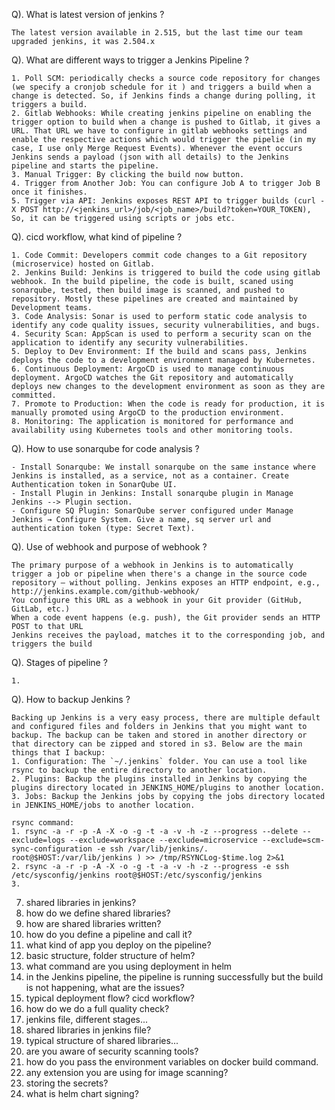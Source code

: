 Q). What is latest version of jenkins ?
```
The latest version available in 2.515, but the last time our team upgraded jenkins, it was 2.504.x 
```
Q). What are different ways to trigger a Jenkins Pipeline ?
```
1. Poll SCM: periodically checks a source code repository for changes (we specify a cronjob schedule for it ) and triggers a build when a change is detected. So, if Jenkins finds a change during polling, it triggers a build.
2. Gitlab Webhooks: While creating jenkins pipeline on enabling the trigger option to build when a change is pushed to Gitlab, it gives a URL. That URL we have to configure in gitlab webhooks settings and enable the respective actions which would trigger the pipelie (in my case, I use only Merge Request Events). Whenever the event occurs Jenkins sends a payload (json with all details) to the Jenkins pipeline and starts the pipeline.
3. Manual Trigger: By clicking the build now button.
4. Trigger from Another Job: You can configure Job A to trigger Job B once it finishes.
5. Trigger via API: Jenkins exposes REST API to trigger builds (curl -X POST http://<jenkins_url>/job/<job_name>/build?token=YOUR_TOKEN), So, it can be triggered using scripts or jobs etc.
```
Q). cicd workflow, what kind of pipeline ?
```
1. Code Commit: Developers commit code changes to a Git repository (microservice) hosted on Gitlab.
2. Jenkins Build: Jenkins is triggered to build the code using gitlab webhook. In the build pipeline, the code is built, scaned using sonarqube, tested, then build image is scanned, and pushed to repository. Mostly these pipelines are created and maintained by Development teams.
3. Code Analysis: Sonar is used to perform static code analysis to identify any code quality issues, security vulnerabilities, and bugs.
4. Security Scan: AppScan is used to perform a security scan on the application to identify any security vulnerabilities.
5. Deploy to Dev Environment: If the build and scans pass, Jenkins deploys the code to a development environment managed by Kubernetes.
6. Continuous Deployment: ArgoCD is used to manage continuous deployment. ArgoCD watches the Git repository and automatically deploys new changes to the development environment as soon as they are committed.
7. Promote to Production: When the code is ready for production, it is manually promoted using ArgoCD to the production environment.
8. Monitoring: The application is monitored for performance and availability using Kubernetes tools and other monitoring tools.
```
Q). How to use sonarqube for code analysis ?
```
- Install Sonarqube: We install sonarqube on the same instance where Jenkins is installed, as a service, not as a container. Create Authentication token in SonarQube UI.
- Install Plugin in Jenkins: Install sonarqube plugin in Manage Jenkins --> Plugin section.
- Configure SQ Plugin: SonarQube server configured under Manage Jenkins → Configure System. Give a name, sq server url and authentication token (type: Secret Text).
```
Q). Use of webhook and purpose of webhook ?
```
The primary purpose of a webhook in Jenkins is to automatically trigger a job or pipeline when there's a change in the source code repository — without polling. Jenkins exposes an HTTP endpoint, e.g., http://jenkins.example.com/github-webhook/
You configure this URL as a webhook in your Git provider (GitHub, GitLab, etc.)
When a code event happens (e.g. push), the Git provider sends an HTTP POST to that URL
Jenkins receives the payload, matches it to the corresponding job, and triggers the build
```
Q). Stages of pipeline ?
```
1. 
```
Q). How to backup Jenkins ?
```
Backing up Jenkins is a very easy process, there are multiple default and configured files and folders in Jenkins that you might want to backup. The backup can be taken and stored in another directory or that directory can be zipped and stored in s3. Below are the main things that I backup:
1. Configuration: The `~/.jenkins` folder. You can use a tool like rsync to backup the entire directory to another location.
2. Plugins: Backup the plugins installed in Jenkins by copying the plugins directory located in JENKINS_HOME/plugins to another location.
3. Jobs: Backup the Jenkins jobs by copying the jobs directory located in JENKINS_HOME/jobs to another location.

rsync command:
1. rsync -a -r -p -A -X -o -g -t -a -v -h -z --progress --delete --exclude=logs --exclude=workspace --exclude=microservice --exclude=scm-sync-configuration -e ssh /var/lib/jenkins/. root@$HOST:/var/lib/jenkins ) >> /tmp/RSYNCLog-$time.log 2>&1
2. rsync -a -r -p -A -X -o -g -t -a -v -h -z --progress -e ssh /etc/sysconfig/jenkins root@$HOST:/etc/sysconfig/jenkins
3. 

```
7. shared libraries in jenkins?
8. how do we define shared libraries?
9. how are shared libraries written?
10. how do you define a pipeline and call it?
11. what kind of app you deploy on the pipeline?
12. basic structure, folder structure of helm?
13. what command are you using deployment in helm
14. in the Jenkins pipeline, the pipeline is running successfully but the build is not happening, what are the issues?
15. typical deployment flow?
cicd workflow?
16. how do we do a full quality check?
17. jenkins file, different stages...
18. shared libraries in jenkins file?
19. typical structure of shared libraries...
20. are you aware of security scanning tools?
21. how do you pass the environment variables on docker build command.
22. any extension you are using for image scanning?
23. storing the secrets?
24. what is helm chart signing?
